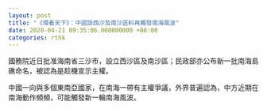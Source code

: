 ```yaml
---
layout: post
title: "《環看天下》：中國設西沙及南沙區料再觸發南海風波"
date: 2020-04-21 09:35:06.000000000 +08:00
categories: rthk
---
```


國務院近日批准海南省三沙市，設立西沙區及南沙區；民政部亦公布新一批南海島礁命名，被認為是趁機宣示主權。

中國一向與多個東南亞國家，在南海一帶有主權爭議，外界普遍認為，中方近期在南海動作頻頻，可能觸發新一輪南海風波。
